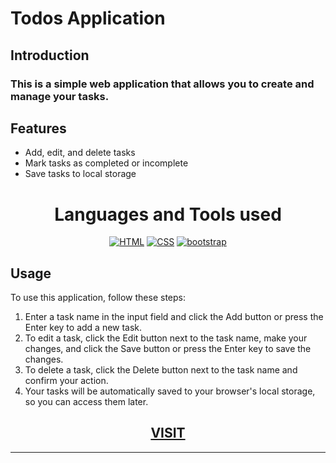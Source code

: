 # Todos Application

## Introduction
### <p>This is a simple web application that allows you to create and manage your tasks.</p>
<h2>Features</h2>
<ul>
<li>Add, edit, and delete tasks</li>
<li>Mark tasks as completed or incomplete</li>
<li>Save tasks to local storage</li>
</ul>
<h1 align="center">Languages and Tools used </h1> 
<div align="center">
     <a href="https://github.com/topics/html"><img alt="HTML" src="https://img.shields.io/badge/HTML%20-%23E34F26.svg?&style=for-the-badge"/></a>
<a href="https://github.com/topics/css"><img alt="CSS" src="https://img.shields.io/badge/CSS%20-%23E34F26.svg?&style=for-the-badge"/></a>
<a href="https://github.com/topics/bootstrap"><img alt="bootstrap" src="https://img.shields.io/badge/javascript%20-%23E34F26.svg?&style=for-the-badge"/></a>
</div>

<h2>Usage</h2>
<p>To use this application, follow these steps:</p>
<ol>
<li>Enter a task name in the input field and click the Add button or press the Enter key to add a new task.</li>
<li>To edit a task, click the Edit button next to the task name, make your changes, and click the Save button or press the Enter key to save the changes.</li>
<li>To delete a task, click the Delete button next to the task name and confirm your action.</li>
<li>Your tasks will be automatically saved to your browser's local storage, so you can access them later.</li>
</ol>


<h2 align="center"><a href="https://kky-ykk.github.io/Todo-Application/">VISIT</a></h2>
<hr>
  
